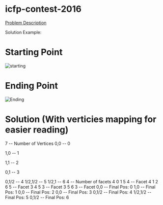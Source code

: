 # icfp-contest-2016


[Problem Description](http://icfpc2016.blogspot.com/2016/08/task-description.html)

Solution Example:
# Starting Point
![starting](https://2.bp.blogspot.com/-B0S2I0X3-FI/V6PUGn6fCCI/AAAAAAAAARM/fxUxjmUaF3gZM9vSukQUgHKteZmhu8HrgCLcB/s1600/solution_src.png)
# Ending Point
![Ending](https://2.bp.blogspot.com/-U_8sCP8ydwY/V6PUGlRWnEI/AAAAAAAAARU/HY1cCHruSkAEqX50gGq3kd21hr_w43uSACLcB/s1600/solution_dest.png)

# Solution (With verticies mapping for easier reading)

7                    -- Number of Vertices
0,0                  -- 0
         
1,0                  -- 1

1,1                  -- 2

0,1                  -- 3

0,1/2                -- 4
1/2,1/2              -- 5
1/2,1                -- 6
4                    -- Number of facets
4 0 1 5 4            -- Facet
4 1 2 6 5            -- Facet
3 4 5 3              -- Facet
3 5 6 3              -- Facet
0,0                  -- Final Pos: 0
1,0                  -- Final Pos: 1
0,0                  -- Final Pos: 2
0,0                  -- Final Pos: 3
0,1/2                -- Final Pos: 4
1/2,1/2              -- Final Pos: 5
0,1/2                -- Final Pos: 6
